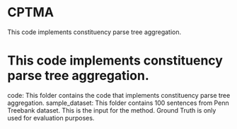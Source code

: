# CPTMA
This code implements constituency parse tree aggregation.

# This code implements constituency parse tree aggregation.
code: This folder contains the code that implements constituency parse tree aggregation.
sample_dataset: This folder contains 100 sentences from Penn Treebank dataset. 
This is the input for the method. Ground Truth is only used for evaluation purposes.
